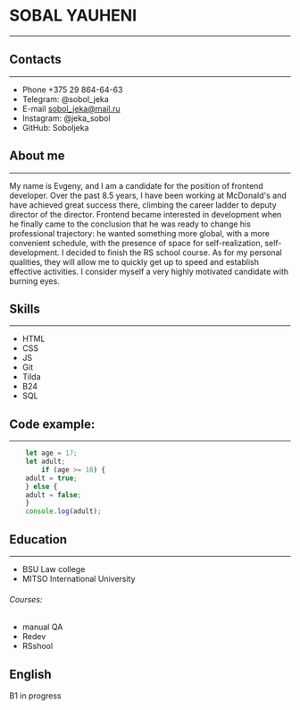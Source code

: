 #  SOBAL YAUHENI
-------------
## Contacts
-------------
- Phone +375 29 864-64-63
- Telegram: @sobol_jeka
- E-mail sobol_jeka@mail.ru
- Instagram: @jeka_sobol
- GitHub: Soboljeka
## About me
------------
My name is Evgeny, and I am a candidate for the position of frontend developer.
Over the past 8.5 years, I have been working at McDonald's and have achieved great success there, climbing the career ladder to deputy director of the director. Frontend became interested in development when he finally came to the conclusion that he was ready to change his professional trajectory: he wanted something more global, with a more convenient schedule, with the presence of space for self-realization, self-development. I decided to finish the RS school course.
As for my personal qualities, they will allow me to quickly get up to speed and establish effective activities. I consider myself a very highly motivated candidate with burning eyes.

## Skills 
----------
- HTML
- CSS
- JS
- Git
- Tilda
- B24
- SQL

## Code example:
--------------
```javascript
    let age = 17;
    let adult;
        if (age >= 18) {
	adult = true;
    } else {
	adult = false;
    }
    console.log(adult);
 ```



## Education
----------

- BSU Law college
- MITSO International University

###### Courses:
- manual QA
- Redev 
- RSshool

## English 
B1 in progress 

